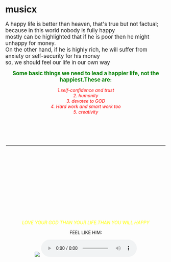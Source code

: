 # musicx<html>

<title>my easy life </title>

<body background="C:\Users\Asus\Downloads\feel\jony2.png">
<P> <big>A happy life is better than heaven, that's true but not factual; <br> because in this world nobody is fully happy<br> mostly can be highlighted that if he is poor then he might unhappy for money.<br> On the other hand, if he is highly rich, he will suffer from anxiety or self-security for his money <br>so, we should feel our life in our own way</big></p>


<center><p style="color:green;"> <b><big>Some basic things we need to lead a happier life, not the happiest.These are:</big></b><p/>

<p style="color:Red;"><i>1.self-confidence and trust<br>
2. humanity<br>
3. devotee to GOD<br>
4. Hard work and smart work too<br>
5. creativity<br></i></p><br>
<br>
<br>
<br>

<hr align="left" size="
10"width="500"color="SkyBlue">

<br>
<br>
<br>
<br>

<br>
<br>
<br>
<br>
<br>
<br>
<br>
<br>

<p style="color:yellow;"><i>LOVE YOUR GOD THAN YOUR LIFE.THAN YOU WILL HAPPY</i></p>
<p>FEEL LIKE HIM:</p><img src="C:\Users\Asus\Downloads\feel\download (1).jpg">


<audio controls autoplay>

<source src=" C:\Users\Asus\Downloads\just-relax-11157.mp3">
</audio>

</body>







</html>
